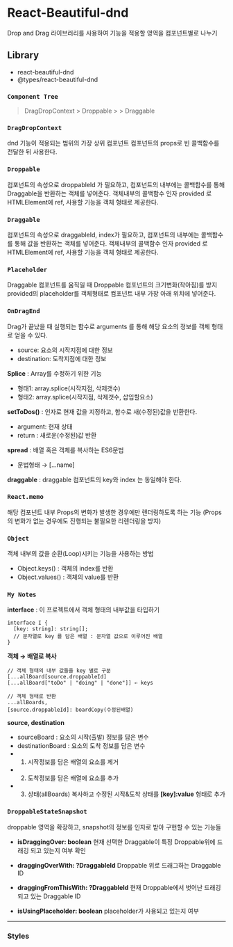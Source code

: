 # React-Beautiful-dnd

Drop and Drag 라이브러리를 사용하여 기능을 적용할 영역을 컴포넌트별로 나누기

## Library

-   react-beautiful-dnd
-   @types/react-beautiful-dnd

### `Component Tree`

> DragDropContext > Droppable > > Draggable

### `DragDropContext`

dnd 기능이 적용되는 범위의 가장 상위 컴포넌트
컴포넌트의 props로 빈 콜백함수를 전달한 뒤 사용한다.

### `Droppable`

컴포넌트의 속성으로 droppableId 가 필요하고,
컴포넌트의 내부에는 콜백함수를 통해 Draggable을 반환하는 객체를 넣어준다.
객체내부의 콜백함수 인자 provided 로 HTMLElement에 ref, 사용할 기능을 객체 형태로 제공한다.

### `Draggable`

컴포넌트의 속성으로 draggableId, index가 필요하고,
컴포넌트의 내부에는 콜백함수를 통해 값을 반환하는 객체를 넣어준다.
객체내부의 콜백함수 인자 provided 로 HTMLElement에 ref, 사용할 기능을 객체 형태로 제공한다.

### `Placeholder`

Draggable 컴포넌트를 움직일 때 Droppable 컴포넌트의 크기변화(작아짐)를 방지
provided의 placeholder를 객체형태로 컴포넌트 내부 가장 아래 위치에 넣어준다.

### `OnDragEnd`

Drag가 끝났을 때 실행되는 함수로 arguments 를 통해 해당 요소의 정보를 객체 형태로 얻을 수 있다.

-   source: 요소의 시작지점에 대한 정보
-   destination: 도착지점에 대한 정보

**Splice** : Array를 수정하기 위한 기능

-   형태1: array.splice(시작지점, 삭제갯수)
-   형태2: array.splice(시작지점, 삭제갯수, 삽입할요소)

**setToDos()** : 인자로 현재 값을 지정하고, 함수로 새(수정된)값을 반환한다.

-   argument: 현재 상태
-   return : 새로운(수정된)값 반환

**spread** : 배열 혹은 객체를 복사하는 ES6문법

-   문법형태 → [...name]

**draggable** : draggable 컴포넌트의 key와 index 는 동일해야 한다.

### `React.memo`

해당 컴포넌트 내부 Props의 변화가 발생한 경우에만 렌더링하도록 하는 기능
(Props의 변화가 없는 경우에도 진행되는 불필요한 리렌더링을 방지)

### `Object`

객체 내부의 값을 순환(Loop)시키는 기능을 사용하는 방법

-   Object.keys() : 객체의 index를 반환
-   Object.values() : 객체의 value를 반환

### `My Notes`

**interface** : 이 프로젝트에서 객체 형태의 내부값을 타입하기

```
interface I {
  [key: string]: string[];
  // 문자열로 key 를 담은 배열 : 문자열 값으로 이루어진 배열
}
```

**객체 → 배열로 복사**

```
// 객체 형태의 내부 값들을 key 별로 구분
[...allBoard[source.droppableId]
[...allBoard["toDo" | "doing" | "done"]] ← keys

// 객체 형태로 반환
...allBoards,
[source.droppableId]: boardCopy(수정된배열)
```

**source, destination**

-   sourceBoard : 요소의 시작(출발) 정보를 담은 변수
-   destinationBoard : 요소의 도착 정보를 담은 변수
-   1. 시작정보를 담은 배열의 요소를 제거
-   2. 도착정보를 담은 배열에 요소를 추가
-   3. 상태(allBoards) 복사하고 수정된 시작&도착 상태를 **[key]:value** 형태로 추가

### `DroppableStateSnapshot`

droppable 영역을 확장하고, snapshot의 정보를 인자로 받아 구현할 수 있는 기능들

-   **isDraggingOver: boolean**
    현재 선택한 Draggable이 특정 Droppable위에 드래깅 되고 있는지 여부 확인

-   **draggingOverWith: ?DraggableId**
    Droppable 위로 드래그하는 Draggable ID

-   **draggingFromThisWith: ?DraggableId**
    현재 Droppable에서 벗어난 드래깅되고 있는 Draggable ID

-   **isUsingPlaceholder: boolean**
    placeholder가 사용되고 있는지 여부

---

### Styles
